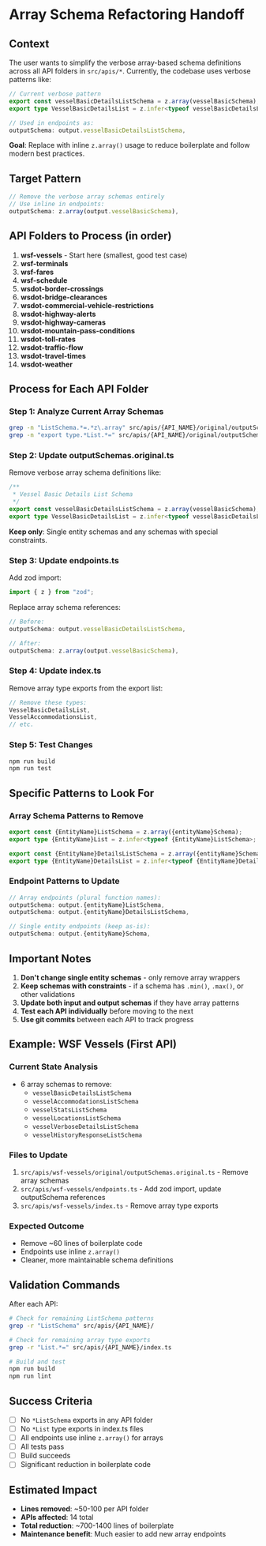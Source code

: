 # Array Schema Refactoring Handoff

## Context

The user wants to simplify the verbose array-based schema definitions across all API folders in `src/apis/*`. Currently, the codebase uses verbose patterns like:

```typescript
// Current verbose pattern
export const vesselBasicDetailsListSchema = z.array(vesselBasicSchema);
export type VesselBasicDetailsList = z.infer<typeof vesselBasicDetailsListSchema>;

// Used in endpoints as:
outputSchema: output.vesselBasicDetailsListSchema,
```

**Goal**: Replace with inline `z.array()` usage to reduce boilerplate and follow modern best practices.

## Target Pattern

```typescript
// Remove the verbose array schemas entirely
// Use inline in endpoints:
outputSchema: z.array(output.vesselBasicSchema),
```

## API Folders to Process (in order)

1. **wsf-vessels** - Start here (smallest, good test case)
2. **wsf-terminals** 
3. **wsf-fares**
4. **wsf-schedule**
5. **wsdot-border-crossings**
6. **wsdot-bridge-clearances**
7. **wsdot-commercial-vehicle-restrictions**
8. **wsdot-highway-alerts**
9. **wsdot-highway-cameras**
10. **wsdot-mountain-pass-conditions**
11. **wsdot-toll-rates**
12. **wsdot-traffic-flow**
13. **wsdot-travel-times**
14. **wsdot-weather**

## Process for Each API Folder

### Step 1: Analyze Current Array Schemas
```bash
grep -n "ListSchema.*=.*z\.array" src/apis/{API_NAME}/original/outputSchemas.original.ts
grep -n "export type.*List.*=" src/apis/{API_NAME}/original/outputSchemas.original.ts
```

### Step 2: Update outputSchemas.original.ts
Remove verbose array schema definitions like:
```typescript
/**
 * Vessel Basic Details List Schema
 */
export const vesselBasicDetailsListSchema = z.array(vesselBasicSchema);
export type VesselBasicDetailsList = z.infer<typeof vesselBasicDetailsListSchema>;
```

**Keep only**: Single entity schemas and any schemas with special constraints.

### Step 3: Update endpoints.ts
Add zod import:
```typescript
import { z } from "zod";
```

Replace array schema references:
```typescript
// Before:
outputSchema: output.vesselBasicDetailsListSchema,

// After:
outputSchema: z.array(output.vesselBasicSchema),
```

### Step 4: Update index.ts
Remove array type exports from the export list:
```typescript
// Remove these types:
VesselBasicDetailsList,
VesselAccommodationsList,
// etc.
```

### Step 5: Test Changes
```bash
npm run build
npm run test
```

## Specific Patterns to Look For

### Array Schema Patterns to Remove
```typescript
export const {EntityName}ListSchema = z.array({entityName}Schema);
export type {EntityName}List = z.infer<typeof {EntityName}ListSchema>;

export const {EntityName}DetailsListSchema = z.array({entityName}Schema);
export type {EntityName}DetailsList = z.infer<typeof {EntityName}DetailsListSchema>;
```

### Endpoint Patterns to Update
```typescript
// Array endpoints (plural function names):
outputSchema: output.{entityName}ListSchema,
outputSchema: output.{entityName}DetailsListSchema,

// Single entity endpoints (keep as-is):
outputSchema: output.{entityName}Schema,
```

## Important Notes

1. **Don't change single entity schemas** - only remove array wrappers
2. **Keep schemas with constraints** - if a schema has `.min()`, `.max()`, or other validations
3. **Update both input and output schemas** if they have array patterns
4. **Test each API individually** before moving to the next
5. **Use git commits** between each API to track progress

## Example: WSF Vessels (First API)

### Current State Analysis
- 6 array schemas to remove:
  - `vesselBasicDetailsListSchema`
  - `vesselAccommodationsListSchema` 
  - `vesselStatsListSchema`
  - `vesselLocationsListSchema`
  - `vesselVerboseDetailsListSchema`
  - `vesselHistoryResponseListSchema`

### Files to Update
1. `src/apis/wsf-vessels/original/outputSchemas.original.ts` - Remove array schemas
2. `src/apis/wsf-vessels/endpoints.ts` - Add zod import, update outputSchema references
3. `src/apis/wsf-vessels/index.ts` - Remove array type exports

### Expected Outcome
- Remove ~60 lines of boilerplate code
- Endpoints use inline `z.array()` 
- Cleaner, more maintainable schema definitions

## Validation Commands

After each API:
```bash
# Check for remaining ListSchema patterns
grep -r "ListSchema" src/apis/{API_NAME}/

# Check for remaining array type exports
grep -r "List.*=" src/apis/{API_NAME}/index.ts

# Build and test
npm run build
npm run lint
```

## Success Criteria

- [ ] No `*ListSchema` exports in any API folder
- [ ] No `*List` type exports in index.ts files  
- [ ] All endpoints use inline `z.array()` for arrays
- [ ] All tests pass
- [ ] Build succeeds
- [ ] Significant reduction in boilerplate code

## Estimated Impact

- **Lines removed**: ~50-100 per API folder
- **APIs affected**: 14 total
- **Total reduction**: ~700-1400 lines of boilerplate
- **Maintenance benefit**: Much easier to add new array endpoints
